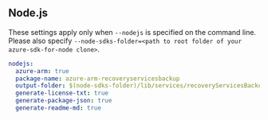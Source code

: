 ## Node.js

These settings apply only when `--nodejs` is specified on the command line.
Please also specify `--node-sdks-folder=<path to root folder of your azure-sdk-for-node clone>`.

``` yaml $(nodejs)
nodejs:
  azure-arm: true
  package-name: azure-arm-recoveryservicesbackup
  output-folder: $(node-sdks-folder)/lib/services/recoveryServicesBackupManagement
  generate-license-txt: true
  generate-package-json: true
  generate-readme-md: true
```
